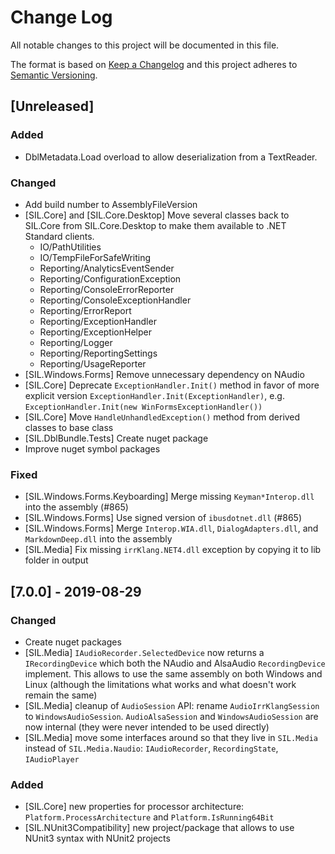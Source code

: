 # Change Log

All notable changes to this project will be documented in this file.

The format is based on [Keep a Changelog](http://keepachangelog.com/)
and this project adheres to [Semantic Versioning](http://semver.org/).

<!-- Available types of changes:
### Added
### Changed
### Fixed
### Deprecated
### Removed
### Security
-->

## [Unreleased]

### Added
- DblMetadata.Load overload to allow deserialization from a TextReader.

### Changed

- Add build number to AssemblyFileVersion
- [SIL.Core] and [SIL.Core.Desktop] Move several classes back to SIL.Core from SIL.Core.Desktop to make
  them available to .NET Standard clients.
  - IO/PathUtilities
  - IO/TempFileForSafeWriting
  - Reporting/AnalyticsEventSender
  - Reporting/ConfigurationException
  - Reporting/ConsoleErrorReporter
  - Reporting/ConsoleExceptionHandler
  - Reporting/ErrorReport
  - Reporting/ExceptionHandler
  - Reporting/ExceptionHelper
  - Reporting/Logger
  - Reporting/ReportingSettings
  - Reporting/UsageReporter
- [SIL.Windows.Forms] Remove unnecessary dependency on NAudio
- [SIL.Core] Deprecate `ExceptionHandler.Init()` method in favor of more explicit version
  `ExceptionHandler.Init(ExceptionHandler)`, e.g. `ExceptionHandler.Init(new WinFormsExceptionHandler())`
- [SIL.Core] Move `HandleUnhandledException()` method from derived classes to base class
- [SIL.DblBundle.Tests] Create nuget package
- Improve nuget symbol packages

### Fixed

- [SIL.Windows.Forms.Keyboarding] Merge missing `Keyman*Interop.dll` into the assembly (#865)
- [SIL.Windows.Forms] Use signed version of `ibusdotnet.dll` (#865)
- [SIL.Windows.Forms] Merge `Interop.WIA.dll`, `DialogAdapters.dll`, and `MarkdownDeep.dll` into the assembly
- [SIL.Media] Fix missing `irrKlang.NET4.dll` exception by copying it to lib folder in output

## [7.0.0] - 2019-08-29

### Changed

- Create nuget packages
- [SIL.Media] `IAudioRecorder.SelectedDevice` now returns a `IRecordingDevice` which both the
  NAudio and AlsaAudio `RecordingDevice` implement. This allows to use the same assembly
  on both Windows and Linux (although the limitations what works and what doesn't work remain the
  same)
- [SIL.Media] cleanup of `AudioSession` API: rename `AudioIrrKlangSession` to `WindowsAudioSession`.
  `AudioAlsaSession` and `WindowsAudioSession` are now  internal (they were never intended to
  be used directly)
- [SIL.Media] move some interfaces around so that they live in `SIL.Media` instead of
  `SIL.Media.Naudio`: `IAudioRecorder`, `RecordingState`, `IAudioPlayer`

### Added

- [SIL.Core] new properties for processor architecture: `Platform.ProcessArchitecture` and
  `Platform.IsRunning64Bit`
- [SIL.NUnit3Compatibility] new project/package that allows to use NUnit3 syntax with NUnit2
  projects
